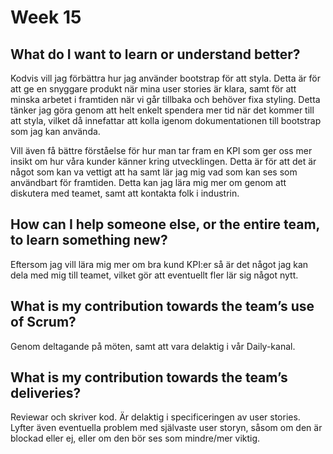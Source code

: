 # Week 15

## What do I want to learn or understand better?
Kodvis vill jag förbättra hur jag använder bootstrap för att styla. Detta är för att ge en snyggare produkt när mina user stories är klara, samt för att minska arbetet i framtiden när vi går tillbaka och behöver fixa styling. Detta tänker jag göra genom att helt enkelt spendera mer tid när det kommer till att styla, vilket då innefattar att kolla igenom dokumentationen till bootstrap som jag kan använda. 

Vill även få bättre förståelse för hur man tar fram en KPI som ger oss mer insikt om hur våra kunder känner kring utvecklingen. Detta är för att det är något som kan va vettigt att ha samt lär jag mig vad som kan ses som användbart för framtiden. Detta kan jag lära mig mer om genom att diskutera med teamet, samt att kontakta folk i industrin.


## How can I help someone else, or the entire team, to learn something new?
Eftersom jag vill lära mig mer om bra kund KPI:er så är det något jag kan dela med mig till teamet, vilket gör att eventuellt fler lär sig något nytt.

## What is my contribution towards the team’s use of Scrum?
Genom deltagande på möten, samt att vara delaktig i vår Daily-kanal. 

## What is my contribution towards the team’s deliveries?
Reviewar och skriver kod. Är delaktig i specificeringen av user stories. Lyfter även eventuella problem med självaste user storyn, såsom om den är blockad eller ej, eller om den bör ses som mindre/mer viktig.

